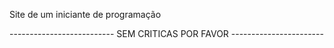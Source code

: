 Site de um iniciante de programação

-------------------------- SEM CRITICAS POR FAVOR -----------------------